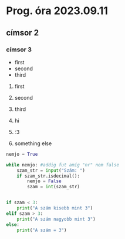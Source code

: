 
# Prog. óra 2023.09.11

## címsor 2

### címsor 3

- first
- second
- third

1. first
2. second
3. third

1. hi
1. :3
1. something else


```python
nemjo = True

while nemjo: #addig fut amíg "nr" nem false
    szam_str = input("Szám: ")
    if szam_str.isdecimal():
        nemjo = False
        szam = int(szam_str)


if szam < 3:
    print("A szám kisebb mint 3")
elif szam > 3:
    print("A szám nagyobb mint 3")
else:
    print("A szám = 3")
```